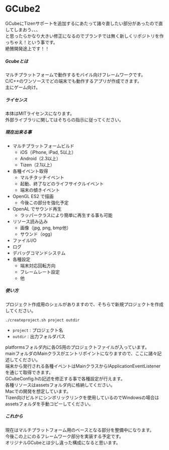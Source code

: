 GCube2
======

GCubeにTizenサポートを追加するにあたって諸々直したい部分があったので直してしまおう、、、  
と思ったらかなり大きい修正になるのでブランチでは無く新しくリポジトリを作っちゃえ！という事です。  
絶賛開発途上です！！


##### Gcubeとは

マルチプラットフォームで動作するモバイル向けフレームワークです。  
C/C++のワンソースでどの端末でも動作するアプリが作成できます。  
主にゲーム向け。  

##### ライセンス

本体はMITライセンスになります。  
外部ライブラリに関してはそちらの指示に従ってください。


##### 現在出来る事

* マルチプラットフォームビルド
    * iOS（iPhone, iPad, 5以上）
    * Android（2.3以上）
    * Tizen（2.1以上）
* 各種イベント取得
    * マルチタッチイベント
    * 起動、終了などのライフサイクルイベント
    * 端末の傾きイベント
* OpenGL ES2 で描画
    * 今後この部分を強化予定
* OpenAL でサウンド再生
    * ラッパークラスにより簡単に再生する事も可能
* リソース読み込み
    * 画像（jpg, png, bmp他）
    * サウンド（ogg）
* ファイルI/O
* ログ
* デバッグコマンドシステム
* 各種設定
    * 端末対応回転方向
    * フレームレート設定
    * 他


##### 使い方

プロジェクト作成用のシェルがありますので、そちらで新規プロジェクトを作成してください。

    ./createproject.sh project outdir
 
+   `project` : プロジェクト名
+   `outdir` : 出力フォルダパス



platformsフォルダ内に各OS用のプロジェクトファイルが入っています。  
mainフォルダのMainクラスがエントリポイントになりますので、ここに諸々記述してください。  
端末から発行される各種イベントはMainクラスからIApplicationEventListenerを通じて取得できます。  
GCubeConfig.hの記述を修正する事で各種設定が行えます。  
各種リソースはassetsフォルダ内に格納してください。  
Macでの開発を想定しています。  
Tizen向けビルドにシンボリックリンクを使用しているのでWindowsの場合はassetsフォルダを手動コピーしてください。


##### これから

現在はマルチプラットフォーム用のベースとなる部分を整備中になります。  
今後この上にのるフレームワーク部分を実装する予定です。  
オリジナルGCubeとは少し違った構成になると思います。
